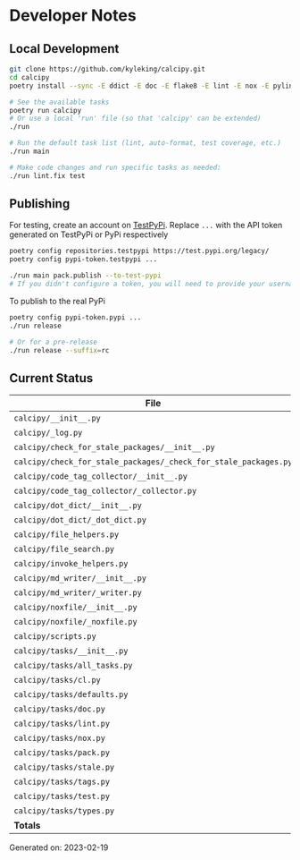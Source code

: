 # Developer Notes

## Local Development

```sh
git clone https://github.com/kyleking/calcipy.git
cd calcipy
poetry install --sync -E ddict -E doc -E flake8 -E lint -E nox -E pylint -E stale -E tags -E test -E types

# See the available tasks
poetry run calcipy
# Or use a local 'run' file (so that 'calcipy' can be extended)
./run

# Run the default task list (lint, auto-format, test coverage, etc.)
./run main

# Make code changes and run specific tasks as needed:
./run lint.fix test
```

## Publishing

For testing, create an account on [TestPyPi](https://test.pypi.org/legacy/). Replace `...` with the API token generated on TestPyPi or PyPi respectively

```sh
poetry config repositories.testpypi https://test.pypi.org/legacy/
poetry config pypi-token.testpypi ...

./run main pack.publish --to-test-pypi
# If you didn't configure a token, you will need to provide your username and password to publish
```

To publish to the real PyPi

```sh
poetry config pypi-token.pypi ...
./run release

# Or for a pre-release
./run release --suffix=rc
```

## Current Status

<!-- {cts} COVERAGE -->
| File                                                            |   Statements |   Missing |   Excluded | Coverage   |
|-----------------------------------------------------------------|--------------|-----------|------------|------------|
| `calcipy/__init__.py`                                           |            2 |         0 |          0 | 100.0%     |
| `calcipy/_log.py`                                               |            2 |         0 |          0 | 100.0%     |
| `calcipy/check_for_stale_packages/__init__.py`                  |            4 |         4 |          0 | 0.0%       |
| `calcipy/check_for_stale_packages/_check_for_stale_packages.py` |          111 |       111 |          0 | 0.0%       |
| `calcipy/code_tag_collector/__init__.py`                        |            4 |         4 |          0 | 0.0%       |
| `calcipy/code_tag_collector/_collector.py`                      |          127 |       127 |          0 | 0.0%       |
| `calcipy/dot_dict/__init__.py`                                  |            4 |         4 |          0 | 0.0%       |
| `calcipy/dot_dict/_dot_dict.py`                                 |            8 |         8 |          0 | 0.0%       |
| `calcipy/file_helpers.py`                                       |          116 |        46 |          6 | 60.3%      |
| `calcipy/file_search.py`                                        |           37 |        21 |          2 | 43.2%      |
| `calcipy/invoke_helpers.py`                                     |           10 |         1 |          0 | 90.0%      |
| `calcipy/md_writer/__init__.py`                                 |            4 |         2 |          0 | 50.0%      |
| `calcipy/md_writer/_writer.py`                                  |           94 |         7 |          0 | 92.6%      |
| `calcipy/noxfile/__init__.py`                                   |            4 |         4 |          0 | 0.0%       |
| `calcipy/noxfile/_noxfile.py`                                   |           67 |        67 |          2 | 0.0%       |
| `calcipy/scripts.py`                                            |            7 |         7 |          0 | 0.0%       |
| `calcipy/tasks/__init__.py`                                     |            0 |         0 |          0 | 100.0%     |
| `calcipy/tasks/all_tasks.py`                                    |           49 |        49 |          0 | 0.0%       |
| `calcipy/tasks/cl.py`                                           |           29 |        29 |          0 | 0.0%       |
| `calcipy/tasks/defaults.py`                                     |            9 |         0 |          0 | 100.0%     |
| `calcipy/tasks/doc.py`                                          |           41 |        41 |          5 | 0.0%       |
| `calcipy/tasks/lint.py`                                         |           51 |        51 |          0 | 0.0%       |
| `calcipy/tasks/nox.py`                                          |            8 |         8 |          0 | 0.0%       |
| `calcipy/tasks/pack.py`                                         |           26 |        26 |          0 | 0.0%       |
| `calcipy/tasks/stale.py`                                        |            7 |         7 |          0 | 0.0%       |
| `calcipy/tasks/tags.py`                                         |           14 |        14 |          0 | 0.0%       |
| `calcipy/tasks/test.py`                                         |           37 |         1 |          2 | 97.3%      |
| `calcipy/tasks/types.py`                                        |           15 |         0 |          0 | 100.0%     |
| **Totals**                                                      |          887 |       639 |         17 | 28.0%      |

Generated on: 2023-02-19
<!-- {cte} -->
